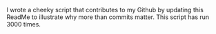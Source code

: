 I wrote a cheeky script that contributes to my Github by updating this ReadMe to illustrate why more than commits matter. This script has run 3000 times.